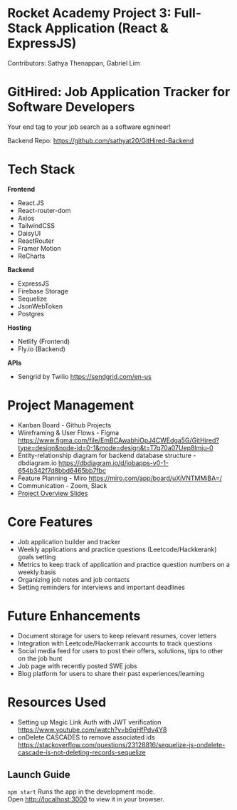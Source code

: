 # Rocket Academy Project 3: Full-Stack Application (React & ExpressJS)

Contributors: Sathya Thenappan, Gabriel Lim

# GitHired: Job Application Tracker for Software Developers

Your end tag to your job search as a software egnineer!

Backend Repo: https://github.com/sathyat20/GitHired-Backend

# Tech Stack

**Frontend**

- React.JS
- React-router-dom
- Axios
- TailwindCSS
- DaisyUI
- ReactRouter
- Framer Motion
- ReCharts

**Backend**

- ExpressJS
- Firebase Storage
- Sequelize
- JsonWebToken
- Postgres

**Hosting**

- Netlify (Frontend)
- Fly.io (Backend)

**APIs**

- Sengrid by Twilio https://sendgrid.com/en-us

# Project Management

- Kanban Board - Github Projects
- Wireframing & User Flows - Figma https://www.figma.com/file/EmBCAwabhiOpJ4CWEdga5G/GitHired?type=design&node-id=0-1&mode=design&t=T7q70a07Uep8lmju-0
- Entity-relationship diagram for backend database structure - dbdiagram.io https://dbdiagram.io/d/jobapps-v0-1-654b342f7d8bbd6465bb7fbc
- Feature Planning - Miro https://miro.com/app/board/uXjVNTMMiBA=/
- Communication - Zoom, Slack
- [Project Overview Slides](https://docs.google.com/presentation/d/1BQi7FU2v8ftq7vEIwXeqff1QWy6JKkglP1eSx1qtgds/edit?usp=sharing)

# Core Features
- Job application builder and tracker
- Weekly applications and practice questions (Leetcode/Hackkerank) goals setting
- Metrics to keep track of application and practice question numbers on a weekly basis
- Organizing job notes and job contacts
- Setting reminders for interviews and important deadlines

# Future Enhancements
- Document storage for users to keep relevant resumes, cover letters
- Integration with Leetcode/Hackerrank accounts to track questions
- Social media feed for users to post their offers, solutions, tips to other on the job hunt
- Job page with recently posted SWE jobs
- Blog platform for users to share their past experiences/learning

# Resources Used

- Setting up Magic Link Auth with JWT verification https://www.youtube.com/watch?v=b6qHfPdv4Y8
- onDelete CASCADES to remove associated ids https://stackoverflow.com/questions/23128816/sequelize-js-ondelete-cascade-is-not-deleting-records-sequelize

## Launch Guide

`npm start` Runs the app in the development mode.\
Open [http://localhost:3000](http://localhost:3000) to view it in your browser.
